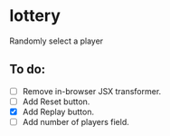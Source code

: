 # lottery
Randomly select a player

## To do:
  - [ ] Remove in-browser JSX transformer.
  - [ ] Add Reset button.
  - [X] Add Replay button.
  - [ ] Add number of players field.
